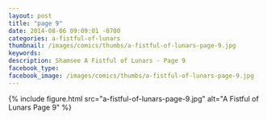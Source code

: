 ```yaml
---
layout: post
title: "page 9"
date: 2014-08-06 09:09:01 -0700
categories: a-fistful-of-lunars
thumbnail: /images/comics/thumbs/a-fistful-of-lunars-page-9.jpg
keywords: 
description: Shamsee A Fistful of Lunars - Page 9
facebook_type: 
facebook_image: /images/comics/thumbs/a-fistful-of-lunars-page-9.jpg
---
```

{% include figure.html src="a-fistful-of-lunars-page-9.jpg" alt="A Fistful of Lunars Page 9" %}